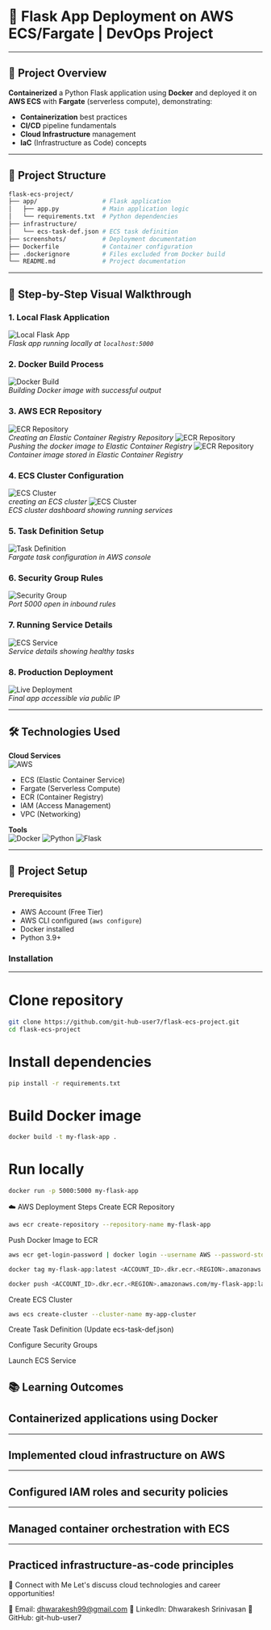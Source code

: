 # 🚀 Flask App Deployment on AWS ECS/Fargate | DevOps Project

---

## 📌 Project Overview
**Containerized** a Python Flask application using **Docker** and deployed it on **AWS ECS** with **Fargate** (serverless compute), demonstrating:
- **Containerization** best practices
- **CI/CD** pipeline fundamentals
- **Cloud Infrastructure** management
- **IaC** (Infrastructure as Code) concepts

---
## 📂 Project Structure
```bash
flask-ecs-project/
├── app/                  # Flask application
│   ├── app.py            # Main application logic
│   └── requirements.txt  # Python dependencies
├── infrastructure/
│   └── ecs-task-def.json # ECS task definition
├── screenshots/          # Deployment documentation
├── Dockerfile            # Container configuration
├── .dockerignore         # Files excluded from Docker build
└── README.md             # Project documentation
```
---
## 📸 Step-by-Step Visual Walkthrough

### 1. Local Flask Application
![Local Flask App](screenshots/1-local-flask.png)  
*Flask app running locally at `localhost:5000`*

### 2. Docker Build Process
![Docker Build](screenshots/2-docker-build.png)  
*Building Docker image with successful output*

### 3. AWS ECR Repository
![ECR Repository](screenshots/3-ecr-repo.png)  
*Creating an Elastic Container Registry Repository*
![ECR Repository](screenshots/3.1-ecr-repo.png)  
*Pushing the docker image to Elastic Container Registry*
![ECR Repository](screenshots/3.2-ecr-repo.png)  
*Container image stored in Elastic Container Registry*

### 4. ECS Cluster Configuration
![ECS Cluster](screenshots/4-ecs-cluster.png)  
*creating an ECS cluster*
![ECS Cluster](screenshots/4.1-ecs-cluster.png)  
*ECS cluster dashboard showing running services*

### 5. Task Definition Setup
![Task Definition](screenshots/5-task-definition.png)  
*Fargate task configuration in AWS console*

### 6. Security Group Rules
![Security Group](screenshots/6-security-group.png)  
*Port 5000 open in inbound rules*

### 7. Running Service Details
![ECS Service](screenshots/7-ecs-service.png)  
*Service details showing healthy tasks*

### 8. Production Deployment
![Live Deployment](screenshots/8-live-app.png)  
*Final app accessible via public IP*

---

## 🛠️ Technologies Used
**Cloud Services**  
![AWS](https://img.shields.io/badge/AWS-FF9900?style=flat-square&logo=amazonaws&logoColor=white)
- ECS (Elastic Container Service)
- Fargate (Serverless Compute)
- ECR (Container Registry)
- IAM (Access Management)
- VPC (Networking)

**Tools**  
![Docker](https://img.shields.io/badge/Docker-2496ED?style=flat-square&logo=docker&logoColor=white)
![Python](https://img.shields.io/badge/Python-3776AB?style=flat-square&logo=python&logoColor=white)
![Flask](https://img.shields.io/badge/Flask-000000?style=flat-square&logo=flask&logoColor=white)

---

## 📂 Project Setup

### Prerequisites
- AWS Account (Free Tier)
- AWS CLI configured (`aws configure`)
- Docker installed
- Python 3.9+

### Installation
---
# Clone repository
```bash
git clone https://github.com/git-hub-user7/flask-ecs-project.git
cd flask-ecs-project
```

# Install dependencies
```bash
pip install -r requirements.txt
```

# Build Docker image
```bash
docker build -t my-flask-app .
```
# Run locally
```bash
docker run -p 5000:5000 my-flask-app
```
☁️ AWS Deployment Steps
Create ECR Repository

```bash
aws ecr create-repository --repository-name my-flask-app
```
Push Docker Image to ECR

```bash
aws ecr get-login-password | docker login --username AWS --password-stdin <ACCOUNT_ID>.dkr.ecr.<REGION>.amazonaws.com

docker tag my-flask-app:latest <ACCOUNT_ID>.dkr.ecr.<REGION>.amazonaws.com/my-flask-app:latest

docker push <ACCOUNT_ID>.dkr.ecr.<REGION>.amazonaws.com/my-flask-app:latest
```
Create ECS Cluster

```bash
aws ecs create-cluster --cluster-name my-app-cluster
```
Create Task Definition (Update ecs-task-def.json)

Configure Security Groups

Launch ECS Service

📚 Learning Outcomes
---
## Containerized applications using Docker
---
## Implemented cloud infrastructure on AWS
---
## Configured IAM roles and security policies
---
## Managed container orchestration with ECS
---
## Practiced infrastructure-as-code principles

🤝 Connect with Me
Let's discuss cloud technologies and career opportunities!

📧 Email: dhwarakesh99@gmail.com
💼 LinkedIn: Dhwarakesh Srinivasan
📂 GitHub: git-hub-user7
